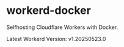 # workerd-docker 
Selfhosting Cloudflare Workers with Docker.

Latest Workerd Version: v1.20250523.0